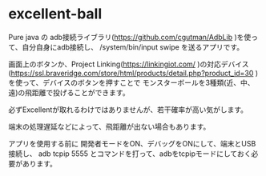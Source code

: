 # excellent-ball

Pure java の adb接続ライブラリ(https://github.com/cgutman/AdbLib )を使って、自分自身にadb接続し、
/system/bin/input swipe
を送るアプリです。

画面上のボタンか、Project Linking(https://linkingiot.com/ )の対応デバイス(https://ssl.braveridge.com/store/html/products/detail.php?product_id=30 )を使って、デバイスのボタンを押すことで
モンスターボールを3種類(近、中、遠)の飛距離で投げることができます。

必ずExcellentが取れるわけではありませんが、若干確率が高い気がします。

端末の処理遅延などによって、飛距離が出ない場合もあります。

アプリを使用する前に
開発者モードをON、デバッグをONにして、端末とUSB接続し、
adb tcpip 5555
とコマンドを打って、adbをtcpipモードにしておく必要があります。
